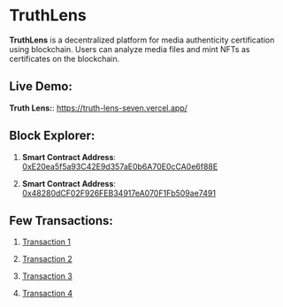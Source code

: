 # TruthLens

**TruthLens** is a decentralized platform for media authenticity certification using blockchain. Users can analyze media files and mint NFTs as certificates on the blockchain.

## Live Demo:
**Truth Lens:**: https://truth-lens-seven.vercel.app/

## Block Explorer:

1. **Smart Contract Address**: [0xE20ea5f5a93C42E9d357aE0b6A70E0cCA0e6f88E](https://testnet.explorer.etherlink.com/address/0xE20ea5f5a93C42E9d357aE0b6A70E0cCA0e6f88E)

2. **Smart Contract Address**: [0x48280dCF02F926FEB34917eA070F1Fb509ae7491](https://testnet.explorer.etherlink.com/address/0x48280dCF02F926FEB34917eA070F1Fb509ae7491)

## Few Transactions:

1. [Transaction 1](https://testnet.explorer.etherlink.com/tx/0xbf4999bcbc96019a38bc1ff01550320f3261025477831cdda035650e0454223a)

2. [Transaction 2](https://testnet.explorer.etherlink.com/tx/0xb2f97e9b7926a52185fda4f1109342a21e37e062eb25e3f304982ac5abf9054f)

3. [Transaction 3](https://testnet.explorer.etherlink.com/tx/0xb249886cf362887598555de297b787c6ea80eba08990f31c919ecbca48d003b2)

4. [Transaction 4](https://testnet.explorer.etherlink.com/tx/0xb0ea7ee460d26a5712227e8229d5bcd6e9d61329a7fbe743d93e78fb9e6ab201)


